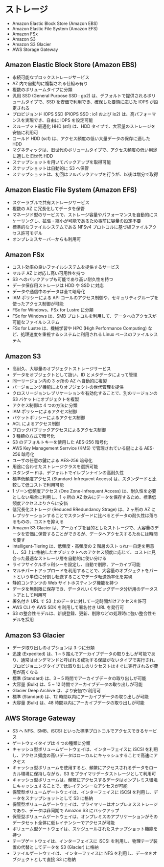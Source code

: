# ストレージ

* Amazon Elastic Block Store (Amazon EBS)
* Amazon Elastic File System (Amazon EFS)
* Amazon FSx
* Amazon S3
* Amazon S3 Glacier
* AWS Storage Gateway

## Amazon Elastic Block Store (Amazon EBS)
* 永続可能なブロックストレージサービス
* AZ 内で自動的に複製される仕組み有り
* 複数のボリュームタイプに分類
* 汎用 SSD (General Purpose SSD : gp2) は、デフォルトで提供されるボリュームタイプで、SSD を安価で利用でき、確保した要領に応じた IOPS が設定される
* プロビジョンド IOPS SSD (PIOPS SSD : io1 および io2) は、高パフォーマンスを実現でき、自由に IOPS を設定可能
* スループット最適化 HHD (st1) は、HDD タイプで、大容量のストレージを安価に利用可
* コールド HDD (sc1) は、アクセス頻度の低い大量データの保存に適した HDD
* マグネティックは、旧世代のボリュームタイプで、アクセス頻度の低い用途に適した旧世代 HDD
* スナップショットを用いてバックアップを取得可能
* スナップショットは自動的に S3 へ保管
* スナップショットは、初回はフルバックアップを行うが、以後は増分で取得

## Amazon Elastic File System (Amazon EFS)
* スケーラブルで共有ストレージサービス
* 複数の AZ に冗長化してデータを保管
* マネージド型のサービスで、ストレージ容量やパフォーマンスを自動的にスケーリングし、拡張・縮小が可能であるため事前に容量の設定不要
* 標準的なファイルシステムである NFSv4 プロトコルに基づ板ファイルアクセス許可モデル
* オンプレミスサーバーからも利用可

## Amazon FSx
* コスト効率の良いファイルシステムを提供するサービス
* マルチ AZ に対応し高い可用性を持つ
* S3 へのバックアップも可能であり高い耐久性を持つ
* データ保存用ストレージは HDD や SSD に対応
* データや通信中のデータは全て暗号化
* IAM ポリシーによる API コールのアクセス制御や、セキュリティグループを使ったアクセス制御が可能
* FSx for Windows、FSx for Lustre に分類
* FSx for Windows は、SMB プロトコルを利用して、データへのアクセスが可能なファイルシステム
* FSx for Lustre は、機械学習や HPC (High Performance Computing) など、処理速度を重視するシステムに利用される Linux ベースのファイルシステム

## Amazon S3
* 高耐久、大容量のオブジェクトストレージサービス
* データをオブジェクトとして扱い、ID とメタデータによって管理
* 同一リージョン内の 3 ヶ所の AZ へ自動的に複製
* バージョニング機能によりオブジェクトの世代管理を提供
* クロスリージョンレプリケーションを有効化することで、別のリージョンの S3 バケットにオブジェクトを複製
* アクセス制御は 4 つの方法に分類
* IAM ポリシーによるアクセス制御
* バケットポリシーによるアクセス制御
* ACL によるアクセス制御
* ブロックパブリックアクセスによるアクセス制御
* 3 種類の方式で暗号化
* S3 のデフォルトキーを使用した AES-256 暗号化
* AWS Key Management Serrvice (KMS) で管理されている鍵による AES-256 暗号化
* ユーザの任意の鍵による AES-256 暗号化
* 用途に合わせたストレージクラスを選択可能
* スタンダードは、デフォルトでイレブンナインの高耐久性
* 標準低頻度アクセス (Standard-Infrequent Access) は、スタンダードと比較して低コストで利用可能
* 1 ゾーン低頻度アクセス (One Zone-Infrequent Access) は、耐久性を必要としない場合に利用し、1 ヶ所の AZ 飲みにデータを保存するため、標準低頻度アクセスよりさらに安価
* 低冗長化ストレージ (Reduced RRedundancy Strage) は、2 ヶ所の AZ にレプリケーションすることでスタンダードに比べるとデータの耐久性は落ちるものの、コストを抑える
* Amazon S3 Glacier は、アーカイブを目的としたストレージで、大容量のデータを安価に保管することができるが、データへアクセスするためには時間を要す
* Intelligent-Tiering は、低頻度・高頻度の 2 階層のストっれrー自走を用意し、S3 上に格納したオブジェクトへのアクセス頻度に応じて、コストに見合った最適なストレージ層を自動的に使い分ける
* ライフサイクルポッ利シーを設定し、自動で削除、アーカイブ可能
* マルチパートアップロードを利用することで、大容量のオブジェクトをパートという単位に分割し転送することでデータ転送効率化を実現
* 静的コンテンツの Web サイトホスティング機能を持つ
* データを無制限に保存でき、データれいくやビッグデータ分析用のデータストアとして利用可
* 署名付き URL で S3 上のデータに対して一定時間だけアクセスを許可
* AWS CLI や AWS SDK を利用して署名付き URL を発行可
* S3 の整合性モデルは、新規登録、更新、削除などの処理時に強い整合性モデルを採用

## Amazon S3 Glacier
* データ取り出しのオプションは 3 つに分類
* 迅速 (Expedited) は、1 ~ 5 踏んでアーカイブデータの取り出しが可能であり、通常はオンデマンドと呼ばれる成功する保証がないタイプで実行され、プロビジョニングタイプでは取り出しのリクセストはすぐに実行されるが費用が高くなる
* 標準 (Standard) は、3 ~ 5 時間でアーカイブデータの取り出しが可能
* 大容量 (Bulk) は、5 ~ 12 時間でアーカイブデータの取り出しが可能
* Glacier Deep Archive は、より安価でr利用可
* 標準 (Standard) は、12 時間以内にアーカイブデータの取り出しが可能
* 大容量 (Bulk) は、48 時間以内にアーカイブデータの取り出しが可能

## AWS Storage Gateway
* S3 へ NFS、SMB、iSCSI といった標準プロトコルでアクセスできるサービス
* ゲートウェイタイプは 4 つの種類に分類
* キャッシュ型ボリュームゲートウェイは、インターフェイスに iSCSI を利用し、アクセス頻度の高いデータはローカルにキャッシュすることで高速にアクセス
* キャッシュ型ボリュームを使用すると、頻繁にアクセスされるデータをローカル環境に保持しながら、S3 をプライマリデータストレージとして利用可
* キャッシュ型ボリュームは、頻繁にアクセスするデータはオンプレミス環境にキャッシュすることで、低レイテンシーなアクセスが可能
* 保管型ボリュームゲートウェイは、インターフェイスに iSCSI を利用し、データをスナップショットとして S3 に格納
* 保管型ボリュームゲートウェイは、プライマリーはオンプレミスストレージであり、データは非同期で Amazon S3 にバックアップ
* 保管型ボリュームゲートウェイは、オンプレミスのアプリケーションがそのデータセット全体に低レイテンシーでアクセスが可能
* ボリューム型ゲートウェイは、スケジュールされたスナップショット機能を持つ
* テープゲートウェイは、インターフェイスに iSCSI を利用し、物理テープ装置の代替としてデータを S3 (Glacier) に格納
* ファイルゲートウェイは、 インターフェイスに NFS を利用し、データをオブジェクトとして直接 S3 に格納
